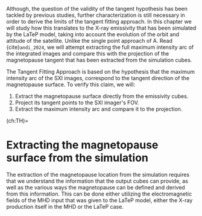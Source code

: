 
Although, the question of the validity of the tangent hypothesis has been tackled by previous studies, further characterization is still necessary in order to derive the limits of the tangent fitting approach. In this chapter we will study how this translates to the X-ray emissivity that has been simulated by the LaTeP model, taking into account the evolution of the orbit and attitude of the satellite. Unlike the single point approach of A. Read {cite}`andi_2024`, we will attempt extracting the full maximum intensity arc of the integrated images and compare this with the projection of the magnetopause tangent that has been extracted from the simulation cubes.


The Tangent Fitting Approach is based on the hypothesis that the maximum intensity arc of the SXI images, correspond to the tangent direction of the magnetopause surface. To verify this claim, we will:
1. Extract the magnetopause surface directly from the emissivity cubes.
2. Project its tangent points to the SXI imager's FOV.
3. Extract the maximum intensity arc and compare it to the projection.


(ch:TH)=
# Extracting the magnetopause surface from the simulation

The extraction of the magnetopause location from the simulation requires that we understand the information that the output cubes can provide, as well as the various ways the magnetopause can be defined and derived from this information. This can be done either utilizing the electromagnetic fields of the MHD input that was given to the LaTeP model, either the X-ray production itself in the MHD or the LaTeP case.
